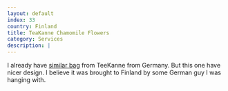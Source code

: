 ```yaml
---
layout: default
index: 33
country: Finland
title: TeaKanne Chamomile Flowers
category: Services
description: |
---
```


I already have [similar bag](#post_4) from TeeKanne from Germany.
But this one have nicer design. I believe it was brought to Finland by some German guy I was hanging with.
